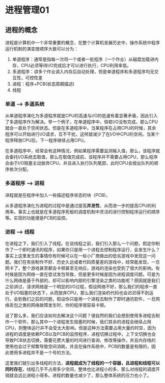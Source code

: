 # 进程管理01

## 进程的概念

进程是计算机中一个非常重要的概念，在整个计算机发展历史中，操作系统中程序运行机制的演变按顺序大致可以分为：

1. 单道程序：通常是指每一次将一个或者一批程序（一个作业）从磁盘加载进内存，CPU必须等待I/O完成后才可以进行执行，CPU利用率低。
2. 多道程序：讲多个作业调入内存后自动处理，但是单道程序和多道程序均无交互性，可控性差
3. 进程：程序+PCB(状态周期描述)
4. 线程

### 单道 --> 多道系统

从单道程序演化为多道程序就是CPU的高速与I/O的低速有着显著矛盾，因此引入了多道程序作为解决。举一个例子，在单道程序中，倘若I/O没有完成，那么CPU就会一直处于空闲状态。但是在多道程序中，当某程序在占用CPU的时候，其余程序可以开始进行I/O请求，互不干扰，这样就减少了在I/O中CPU的空闲。当某个程序释放CPU后，下一程序继续占用CPU。

在多道程序中，经常会有这种情况，例如某程序需要监测输入值，那么，该程序就会委托I/O系统去取值，那么在取值完成前，该程序并不需要占用CPU，那么程序会由于I/O阻塞主动放弃CPU，并且进入执行队列尾部，此时CPU会按出队列的顺序依次分配。

### 多道程序 --> 进程

进程就是在程序中加入一些描述程序状态的块（PCB)，

从多道程序演化为进程的过程中是通过提高**并发性**，从而进一步的提高CPU的利用率。事实上也就是在多道程序死板的调度机制中灵活的进行控制程序运行的顺序等。实现的功能便是PCB的监控。

### 进程 --> 线程

在进程之下，我们引入了线程。在说线程之前，我们引入那么一个问题，假定你制作了一个即时通讯的程序，如果你只是用一个进程去控制程序运行，会发生什么？事实上这里发生的事情你有时候可以在一些小厂商做出的低劣游戏中发现这一问题。我们在有些制作不好、历史久远或者代码质量差的游戏中，经常能发现，一旦网卡了，整个游戏甚至都会卡顿甚至无响应，游戏的渲染也受到了很大的影响。有时候是因为网络一直在尝试发包导致，但是更多时候是因为进程调度问题。可是为什么网络是基于外部的，却可以影响内部的引擎渲染之类的功能呢？原因就是我们之前讲过，请求网络是一个明显的I/O过程，假设网络不好，那么我们的程序一直处于I/O阻塞的状态下，从而放弃CPU，那么我们渲染的代码也会迟迟得不到运行。会到我们之前的问题，假设你只是用一个进程去制作了即时通讯软件，一旦网络丢包之类的网络故障发生时，你的程序很容易卡顿。

说了那么多，我们应该如何去解决这个问题？很自然的我们会想到使用多进程去制作一个软件，那么其中一个进程发生阻塞的时候，我们其余的进程会继续占用CPU，则整体运行并不会受太大影响。但是这种方法需要占用大量的时空，因为进程的调度是依赖PCB以及PCB的监控程序，进程切换过程中，上下文切换也会导致PCB状态切换，需要花费大量的时间进行查询、修改等操作，并且内存栈的使用也会过于频繁导致空间消耗，并且在操作系统中，PCB的数量是有限的，因此使用多进程并不是一个号的方法。

这里我们就引出多线程的方法，**进程就成为了线程的一个容器，且进程和线程可以同时存在**，线程几乎不占用多少空间，整体也比进程小的多，那么对线程的调度开销就会远比进程小得多。进程的数量也减少了，那么整体系统的压力也小了。

